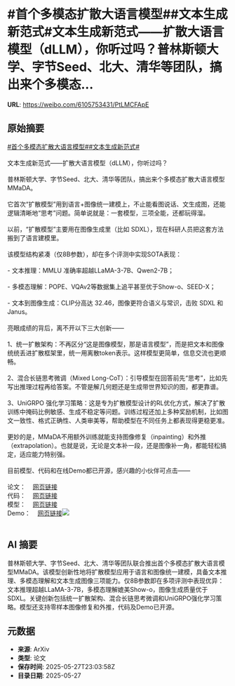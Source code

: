# #首个多模态扩散大语言模型##文本生成新范式#文本生成新范式——扩散大语言模型（dLLM），你听过吗？普林斯顿大学、字节Seed、北大、清华等团队，搞出来个多模态...

**URL**: https://weibo.com/6105753431/PtLMCFApE

## 原始摘要

<a href="https://m.weibo.cn/search?containerid=231522type%3D1%26t%3D10%26q%3D%23%E9%A6%96%E4%B8%AA%E5%A4%9A%E6%A8%A1%E6%80%81%E6%89%A9%E6%95%A3%E5%A4%A7%E8%AF%AD%E8%A8%80%E6%A8%A1%E5%9E%8B%23&amp;extparam=%23%E9%A6%96%E4%B8%AA%E5%A4%9A%E6%A8%A1%E6%80%81%E6%89%A9%E6%95%A3%E5%A4%A7%E8%AF%AD%E8%A8%80%E6%A8%A1%E5%9E%8B%23" data-hide=""><span class="surl-text">#首个多模态扩散大语言模型#</span></a><a href="https://m.weibo.cn/search?containerid=231522type%3D1%26t%3D10%26q%3D%23%E6%96%87%E6%9C%AC%E7%94%9F%E6%88%90%E6%96%B0%E8%8C%83%E5%BC%8F%23&amp;extparam=%23%E6%96%87%E6%9C%AC%E7%94%9F%E6%88%90%E6%96%B0%E8%8C%83%E5%BC%8F%23" data-hide=""><span class="surl-text">#文本生成新范式#</span></a><br><br>文本生成新范式——扩散大语言模型（dLLM），你听过吗？<br><br>普林斯顿大学、字节Seed、北大、清华等团队，搞出来个多模态扩散大语言模型MMaDA。<br><br>它首次“扩散模型”用到语言+图像统一建模上，不止能看图说话、文生成图，还能逻辑清晰地“思考”问题。简单说就是：一套模型，三项全能，还都玩得溜。<br><br>以前，“扩散模型”主要用在图像生成里（比如 SDXL），现在科研人员把这套方法搬到了语言建模里。<br><br>该模型结构紧凑（仅8B参数），却在多个评测中实现SOTA表现：<br><br>- 文本推理：MMLU 准确率超越LLaMA-3-7B、Qwen2-7B；<br>    <br>- 多模态理解：POPE、VQAv2等数据集上追平甚至优于Show-o、SEED-X；<br>    <br>- 文本到图像生成：CLIP分高达 32.46，图像更符合语义与常识，击败 SDXL 和 Janus。<br><br>亮眼成绩的背后，离不开以下三大创新——<br><br>1、统一扩散架构：不再区分“这是图像模型，那是语言模型”，而是把文本和图像统统丢进扩散框架里，统一用离散token表示。这样模型更简单，信息交流也更顺畅。<br><br>2、混合长链思考微调（Mixed Long-CoT）：引导模型在回答前先“思考”，比如先写出推理过程再给答案。不管是解几何题还是生成带世界知识的图，都更靠谱。<br><br>3、UniGRPO 强化学习策略：这是专为扩散模型设计的RL优化方式，解决了扩散训练中掩码比例敏感、生成不稳定等问题。训练过程还加上多种奖励机制，比如图文一致性、格式正确性、人类审美等，帮助模型在不同任务上都表现得更稳更准。<br><br>更妙的是，MMaDA不用额外训练就能支持图像修复（inpainting）和外推（extrapolation）。也就是说，无论是文本补一段，还是图像补一角，都能轻松搞定，适应能力特别强。<br><br>目前模型、代码和在线Demo都已开源，感兴趣的小伙伴可点击——<br><br>论文：<a href="https://weibo.cn/sinaurl?u=https%3A%2F%2Farxiv.org%2Fabs%2F2505.15809" data-hide=""><span class="url-icon"><img style="width: 1rem;height: 1rem" src="https://h5.sinaimg.cn/upload/2015/09/25/3/timeline_card_small_web_default.png" referrerpolicy="no-referrer"></span><span class="surl-text">网页链接</span></a><br>代码：<a href="https://weibo.cn/sinaurl?u=https%3A%2F%2Fgithub.com%2FGen-Verse%2FMMaDA" data-hide=""><span class="url-icon"><img style="width: 1rem;height: 1rem" src="https://h5.sinaimg.cn/upload/2015/09/25/3/timeline_card_small_web_default.png" referrerpolicy="no-referrer"></span><span class="surl-text">网页链接</span></a><br>模型：<a href="https://weibo.cn/sinaurl?u=https%3A%2F%2Fhuggingface.co%2FGen-Verse%2FMMaDA-8B-Base" data-hide=""><span class="url-icon"><img style="width: 1rem;height: 1rem" src="https://h5.sinaimg.cn/upload/2015/09/25/3/timeline_card_small_web_default.png" referrerpolicy="no-referrer"></span><span class="surl-text">网页链接</span></a><br>Demo：<a href="https://weibo.cn/sinaurl?u=https%3A%2F%2Fhuggingface.co%2Fspaces%2FGen-Verse%2FMMaDA" data-hide=""><span class="url-icon"><img style="width: 1rem;height: 1rem" src="https://h5.sinaimg.cn/upload/2015/09/25/3/timeline_card_small_web_default.png" referrerpolicy="no-referrer"></span><span class="surl-text">网页链接</span></a><img style="" src="https://tvax2.sinaimg.cn/large/006Fd7o3gy1i1u4ql4pdqj313k0u84ig.jpg" referrerpolicy="no-referrer"><br><br>

## AI 摘要

普林斯顿大学、字节Seed、北大、清华等团队联合推出首个多模态扩散大语言模型MMaDA。该模型创新性地将扩散模型应用于语言和图像统一建模，具备文本推理、多模态理解和文本生成图像三项能力。仅8B参数即在多项评测中表现优异：文本推理超越LLaMA-3-7B，多模态理解媲美Show-o，图像生成质量优于SDXL。关键创新包括统一扩散架构、混合长链思考微调和UniGRPO强化学习策略。模型还支持零样本图像修复和外推，代码及Demo已开源。

## 元数据

- **来源**: ArXiv
- **类型**: 论文
- **保存时间**: 2025-05-27T23:03:58Z
- **目录日期**: 2025-05-27
